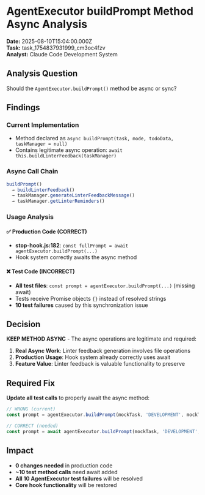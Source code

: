 # AgentExecutor buildPrompt Method Async Analysis

**Date:** 2025-08-10T15:04:00.000Z  
**Task:** task_1754837931999_cm3oc4fzv  
**Analyst:** Claude Code Development System  

## Analysis Question
Should the `AgentExecutor.buildPrompt()` method be async or sync?

## Findings

### Current Implementation
- Method declared as `async buildPrompt(task, mode, todoData, taskManager = null)`
- Contains legitimate async operation: `await this.buildLinterFeedback(taskManager)`

### Async Call Chain
```javascript
buildPrompt() 
  → buildLinterFeedback() 
  → taskManager.generateLinterFeedbackMessage() 
  → taskManager.getLinterReminders()
```

### Usage Analysis

#### ✅ Production Code (CORRECT)
- **stop-hook.js:182**: `const fullPrompt = await agentExecutor.buildPrompt(...)`
- Hook system correctly awaits the async method

#### ❌ Test Code (INCORRECT) 
- **All test files**: `const prompt = agentExecutor.buildPrompt(...)` (missing await)
- Tests receive Promise objects `{}` instead of resolved strings
- **10 test failures** caused by this synchronization issue

## Decision

**KEEP METHOD ASYNC** - The async operations are legitimate and required:

1. **Real Async Work**: Linter feedback generation involves file operations
2. **Production Usage**: Hook system already correctly uses await
3. **Feature Value**: Linter feedback is valuable functionality to preserve

## Required Fix

**Update all test calls** to properly await the async method:
```javascript
// WRONG (current)
const prompt = agentExecutor.buildPrompt(mockTask, 'DEVELOPMENT', mockTodoData);

// CORRECT (needed)
const prompt = await agentExecutor.buildPrompt(mockTask, 'DEVELOPMENT', mockTodoData);
```

## Impact
- **0 changes needed** in production code
- **~10 test method calls** need await added
- **All 10 AgentExecutor test failures** will be resolved
- **Core hook functionality** will be restored